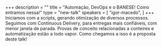 +++
description = ""
title = "Automação, DevOps e o BANESE! Como entramos nessa!"
type = "new-talk"
speakers = [
        "igor-macedo",
]
+++
Iniciamos com a scripts, gerando otimização de diversos processos. Seguimos com Continuous Delivery, para entregas mais confiáveis, com menor janela de parada. Provas de conceito relacionadas a conteires e automatização estão a todo vapor. Como chegamos a isso é a proposta deste talk!
